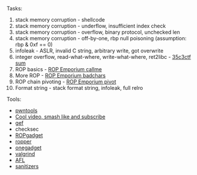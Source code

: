 Tasks:
1. stack memory corruption - shellcode
2. stack memory corruption - underflow, insufficient index check
3. stack memory corruption - overflow, binary protocol, unchecked len
4. stack memory corruption - off-by-one, rbp null poisoning (assumption: rbp & 0xf == 0)
5. infoleak - ASLR, invalid C string, arbitrary write, got overwrite
6. integer overflow, read-what-where, write-what-where, ret2libc - [35c3ctf sum](https://junior.35c3ctf.ccc.ac/uploads/sum-b22202e31d8d84ec55a8f7cb698e2d656622f806.zip)
7. ROP basics - [ROP Emporium callme](https://ropemporium.com/challenge/callme.html)
8. More ROP - [ROP Emporium badchars](https://ropemporium.com/challenge/badchars.html)
9. ROP chain pivoting - [ROP Emporium pivot](https://ropemporium.com/challenge/pivot.html)
10. Format string - stack format string, infoleak, full relro


Tools:
* [pwntools](https://github.com/Gallopsled/pwntools)
* [Cool video, smash like and subscribe](https://www.youtube.com/watch?v=zsh-3J-fTSk&t=4661s)
* [gef](https://github.com/hugsy/gef)
* checksec
* [ROPgadget](https://github.com/JonathanSalwan/ROPgadget)
* [ropper](https://github.com/sashs/Ropper)
* [onegadget](https://github.com/david942j/one_gadget)
* [valgrind](http://valgrind.org/)
* [AFL](http://lcamtuf.coredump.cx/afl/)
* [sanitizers](https://github.com/google/sanitizers)
